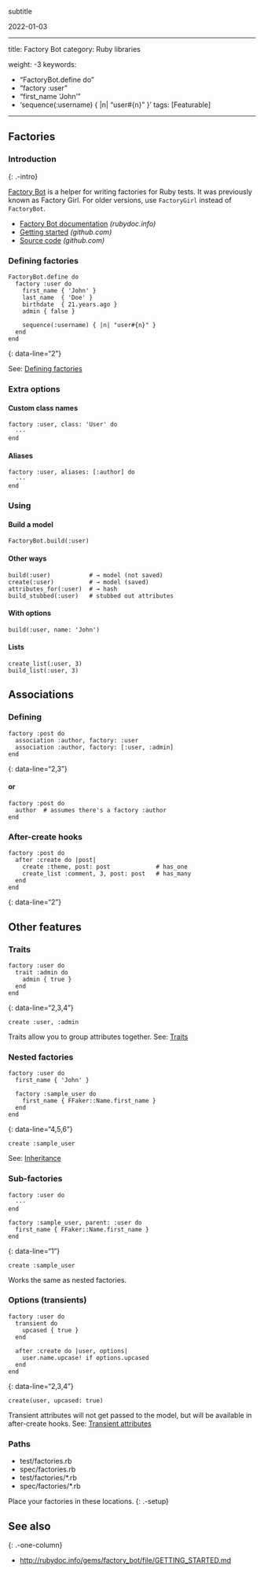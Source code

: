 subtitle

2022-01-03

------------------------------------------------------------------------

title: Factory Bot category: Ruby libraries

weight: -3 keywords:

-   “FactoryBot.define do”
-   “factory :user”
-   “first\_name ‘John’”
-   ‘sequence(:username) { |n| “user\#{n}” }’ tags: \[Featurable\]

------------------------------------------------------------------------

Factories
---------

### Introduction

{: .-intro}

[Factory Bot](http://www.rubydoc.info/gems/factory_bot/) is a helper for writing factories for Ruby tests. It was previously known as Factory Girl. For older versions, use `FactoryGirl` instead of `FactoryBot`.

-   [Factory Bot documentation](http://www.rubydoc.info/gems/factory_bot/) *(rubydoc.info)*
-   [Getting started](https://github.com/thoughtbot/factory_bot/blob/master/GETTING_STARTED.md) *(github.com)*
-   [Source code](https://github.com/thoughtbot/factory_bot) *(github.com)*

### Defining factories

    FactoryBot.define do
      factory :user do
        first_name { 'John' }
        last_name  { 'Doe' }
        birthdate  { 21.years.ago }
        admin { false }

        sequence(:username) { |n| "user#{n}" }
      end
    end

{: data-line=“2”}

See: [Defining factories](http://www.rubydoc.info/gems/factory_bot/file/GETTING_STARTED.md#Defining_factories)

### Extra options

#### Custom class names

    factory :user, class: 'User' do
      ···
    end

#### Aliases

    factory :user, aliases: [:author] do
      ···
    end

### Using

#### Build a model

    FactoryBot.build(:user)

#### Other ways

    build(:user)           # → model (not saved)
    create(:user)          # → model (saved)
    attributes_for(:user)  # → hash
    build_stubbed(:user)   # stubbed out attributes

#### With options

    build(:user, name: 'John')

#### Lists

    create_list(:user, 3)
    build_list(:user, 3)

Associations
------------

### Defining

    factory :post do
      association :author, factory: :user
      association :author, factory: [:user, :admin]
    end

{: data-line=“2,3”}

#### or

    factory :post do
      author  # assumes there's a factory :author
    end

### After-create hooks

    factory :post do
      after :create do |post|
        create :theme, post: post             # has_one
        create_list :comment, 3, post: post   # has_many
      end
    end

{: data-line=“2”}

Other features
--------------

### Traits

    factory :user do
      trait :admin do
        admin { true }
      end
    end

{: data-line=“2,3,4”}

    create :user, :admin

Traits allow you to group attributes together. See: [Traits](http://www.rubydoc.info/gems/factory_bot/file/GETTING_STARTED.md#Traits)

### Nested factories

    factory :user do
      first_name { 'John' }

      factory :sample_user do
        first_name { FFaker::Name.first_name }
      end
    end

{: data-line=“4,5,6”}

    create :sample_user

See: [Inheritance](http://www.rubydoc.info/gems/factory_bot/file/GETTING_STARTED.md#Inheritance)

### Sub-factories

    factory :user do
      ···
    end

    factory :sample_user, parent: :user do
      first_name { FFaker::Name.first_name }
    end

{: data-line=“1”}

    create :sample_user

Works the same as nested factories.

### Options (transients)

    factory :user do
      transient do
        upcased { true }
      end

      after :create do |user, options|
        user.name.upcase! if options.upcased
      end
    end

{: data-line=“2,3,4”}

    create(user, upcased: true)

Transient attributes will not get passed to the model, but will be available in after-create hooks. See: [Transient attributes](http://www.rubydoc.info/gems/factory_bot/file/GETTING_STARTED.md#Transient_Attributes)

### Paths

-   test/factories.rb
-   spec/factories.rb
-   test/factories/\*.rb
-   spec/factories/\*.rb

Place your factories in these locations. {: .-setup}

See also
--------

{: .-one-column}

-   <a href="http://rubydoc.info/gems/factory_bot/file/GETTING_STARTED.md" class="uri">http://rubydoc.info/gems/factory_bot/file/GETTING_STARTED.md</a>
